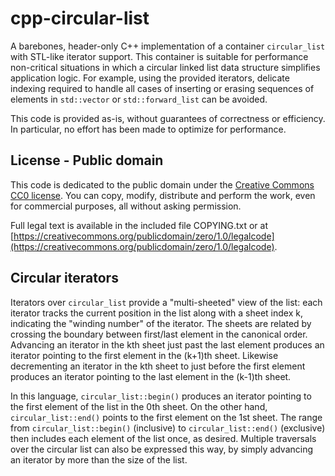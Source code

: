 # cpp-circular-list

A barebones, header-only C++ implementation of a container `circular_list` with STL-like iterator support. This container is suitable for performance non-critical situations in which a circular linked list data structure simplifies application logic. For example, using the provided iterators, delicate indexing required to handle all cases of inserting or erasing sequences of elements in `std::vector` or `std::forward_list` can be avoided.

This code is provided as-is, without guarantees of correctness or efficiency. In particular, no effort has been made to optimize for performance.

## License - Public domain

This code is dedicated to the public domain under the [Creative Commons CC0 license](https://creativecommons.org/publicdomain/zero/1.0/). You can copy, modify, distribute and perform the work, even for commercial purposes, all without asking permission.

Full legal text is available in the included file COPYING.txt or at [https://creativecommons.org/publicdomain/zero/1.0/legalcode](https://creativecommons.org/publicdomain/zero/1.0/legalcode).

## Circular iterators

Iterators over `circular_list` provide a "multi-sheeted" view of the list: each iterator tracks the current position in the list along with a sheet index k, indicating the "winding number" of the iterator. The sheets are related by crossing the boundary between first/last element in the canonical order. Advancing an iterator in the kth sheet just past the last element produces an iterator pointing to the first element in the (k+1)th sheet. Likewise decrementing an iterator in the kth sheet to just before the first element produces an iterator pointing to the last element in the (k-1)th sheet.

In this language, `circular_list::begin()` produces an iterator pointing to the first element of the list in the 0th sheet. On the other hand, `circular_list::end()` points to the first element on the 1st sheet. The range from `circular_list::begin()` (inclusive) to `circular_list::end()` (exclusive) then includes each element of the list once, as desired. Multiple traversals over the circular list can also be expressed this way, by simply advancing an iterator by more than the size of the list.

